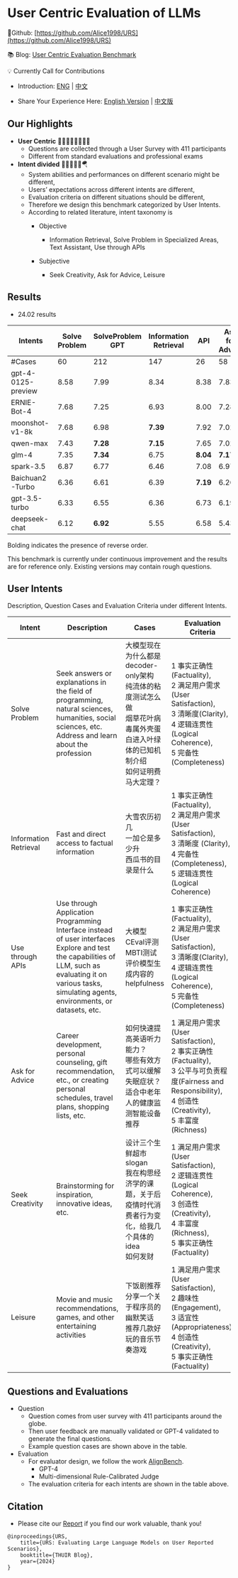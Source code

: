 # User Centric Evaluation of LLMs

📍Github: [https://github.com/Alice1998/URS](https://github.com/Alice1998/URS)

📚 Blog: [User Centric Evaluation Benchmark](https://jiayinwang.notion.site/User-Centric-Evaluation-of-LLMs-e2fae792b39e43ec81b5428437688720?pvs=4)

💡 Currently Call for Contributions

- Introduction: [ENG](Contribution.md) | [中文](Contribution-CN.md)

- Share Your Experience Here: [English Version](https://www.wjx.cn/vm/Qc5XIm2.aspx#) | [中文版](https://www.wjx.cn/vm/YKqvOL9.aspx#)




## Our Highlights

* **User Centric** 🏄🏻‍♀️🏄🏼🏄🏽‍♂️
  * Questions are collected through a User Survey with 411 participants
  * Different from standard evaluations and professional exams
* **Intent divided** 🙇🧑‍💻🧑‍🎨🪂
  * System abilities and performances on different scenario might be different,
  * Users’ expectations across different intents are different,
  * Evaluation criteria on different situations should be different,
  * Therefore we design this benchmark categorized by User Intents.
  * According to related literature, intent taxonomy is
    * Objective
      * Information Retrieval, Solve Problem in Specialized Areas, Text Assistant, Use through APIs
  
    * Subjective
      * Seek Creativity, Ask for Advice, Leisure
  

## Results

- 24.02 results

| Intents            | Solve Problem | SolveProblem GPT | Information Retrieval | API      | Ask for Advice | Seek Creativity | Leisure  | All  |
| ------------------ | ------------- | ---------------- | --------------------- | -------- | -------------- | --------------- | -------- | ---- |
| #Cases             | 60            | 212              | 147                   | 26       | 58             | 57              | 60       | 620  |
| gpt-4-0125-preview | 8.58          | 7.99             | 8.34                  | 8.38     | 7.83           | 7.56            | 7.70     | 8.06 |
| ERNIE-Bot-4        | 7.68          | 7.25             | 6.93                  | 8.00     | 7.28           | 7.07            | 6.97     | 7.21 |
| moonshot-v1-8k     | 7.68          | 6.98             | **7.39**              | 7.92     | 7.02           | **7.23**        | 6.88     | 7.20 |
| qwen-max           | 7.43          | **7.28**         | **7.15**              | 7.65     | 7.02           | 6.79            | 6.63     | 7.15 |
| glm-4              | 7.35          | **7.34**         | 6.75                  | **8.04** | **7.17**       | **6.84**        | 5.95     | 7.03 |
| spark-3.5          | 6.87          | 6.77             | 6.46                  | 7.08     | 6.97           | 6.39            | **6.17** | 6.64 |
| Baichuan2-Turbo    | 6.36          | 6.61             | 6.39                  | **7.19** | 6.26           | 5.81            | 5.68     | 6.36 |
| gpt-3.5-turbo      | 6.33          | 6.55             | 6.36                  | 6.73     | 6.19           | 5.14            | 5.52     | 6.23 |
| deepseek-chat      | 6.12          | **6.92**         | 5.55                  | 6.58     | 5.43           | **5.89**        | 4.23     | 6.01 |

Bolding indicates the presence of reverse order.

This benchmark is currently under continuous improvement and the results are for reference only. Existing versions may contain rough questions.



## User Intents

Description, Question Cases and Evaluation Criteria under different Intents.

| Intent                | Description                                                  | Cases                                                        | Evaluation Criteria                                          |
| --------------------- | ------------------------------------------------------------ | ------------------------------------------------------------ | ------------------------------------------------------------ |
| Solve Problem         | Seek answers or explanations in the field of programming, natural sciences, humanities, social sciences, etc.<br />Address and learn about the profession | 大模型现在为什么都是decoder-only架构<br />纯流体的粘度测试怎么做<br />烟草花叶病毒属外壳蛋白进入叶绿体的已知机制介绍<br />如何证明费马大定理？ | 1 事实正确性(Factuality),<br />2 满足用户需求(User Satisfaction), <br />3 清晰度(Clarity), <br />4 逻辑连贯性(Logical Coherence), <br />5 完备性(Completeness) |
| Information Retrieval | Fast and direct access to factual information                | 大雪农历初几<br />一加仑是多少升<br />西瓜书的目录是什么     | 1 事实正确性(Factuality),<br />2 满足用户需求(User Satisfaction), <br />3 清晰度 (Clarity), <br />4 完备性 (Completeness), <br />5 逻辑连贯性(Logical Coherence) |
| Use through APIs      | Use through Application Programming Interface instead of user interfaces<br />Explore and test the capabilities of LLM, such as evaluating it on various tasks, simulating agents, environments, or datasets, etc. | 大模型CEval评测<br />MBTI测试<br />评价模型生成内容的helpfulness | 1 事实正确性(Factuality),<br />2 满足用户需求(User Satisfaction), <br />3 清晰度(Clarity), <br />4 逻辑连贯性(Logical Coherence), <br />5 完备性(Completeness) |
| Ask for Advice        | Career development, personal counseling, gift recommendation, etc., or creating personal schedules, travel plans, shopping lists, etc. | 如何快速提高英语听力能力？<br />哪些有效方式可以缓解失眠症状？<br />适合中老年人的健康监测智能设备推荐 | 1 满足用户需求(User Satisfaction),<br />2 事实正确性(Factuality), <br />3 公平与可负责程度(Fairness and Responsibility), <br />4 创造性(Creativity), <br />5 丰富度(Richness) |
| Seek Creativity       | Brainstorming for inspiration, innovative ideas, etc.        | 设计三个生鲜超市slogan<br />我在构思经济学的课题，关于后疫情时代消费者行为变化，给我几个具体的idea<br />如何发财 | 1 满足用户需求(User Satisfaction),<br />2 逻辑连贯性(Logical Coherence), <br />3 创造性(Creativity), <br />4 丰富度(Richness), <br />5 事实正确性(Factuality) |
| Leisure               | Movie and music recommendations, games, and other entertaining activities | 下饭剧推荐<br />分享一个关于程序员的幽默笑话<br />推荐几款好玩的音乐节奏游戏 | 1 满足用户需求(User Satisfaction),<br />2 趣味性 (Engagement), <br />3 适宜性 (Appropriateness), <br />4 创造性 (Creativity), <br />5 事实正确性 (Factuality) |

## Questions and Evaluations

- Question
  - Question comes from user survey with 411 participants around the globe.
  - Then user feedback are manually validated or GPT-4 validated to generate the final questions.
  - Example question cases are shown above in the table.
- Evaluation
  - For evaluator design, we follow the work [AlignBench](https://arxiv.org/pdf/2311.18743.pdf).
    - GPT-4
    - Multi-dimensional Rule-Calibrated Judge
  - The evaluation criteria for each intents are shown in the table above.

## Citation

- Please cite our [Report](https://jiayinwang.notion.site/User-Centric-Evaluation-of-LLMs-e2fae792b39e43ec81b5428437688720?pvs=4) if you find our work valuable, thank you!

```
@inproceedings{URS,
	title={URS: Evaluating Large Language Models on User Reported Scenarios},
	booktitle={THUIR Blog},
	year={2024}
}
```
